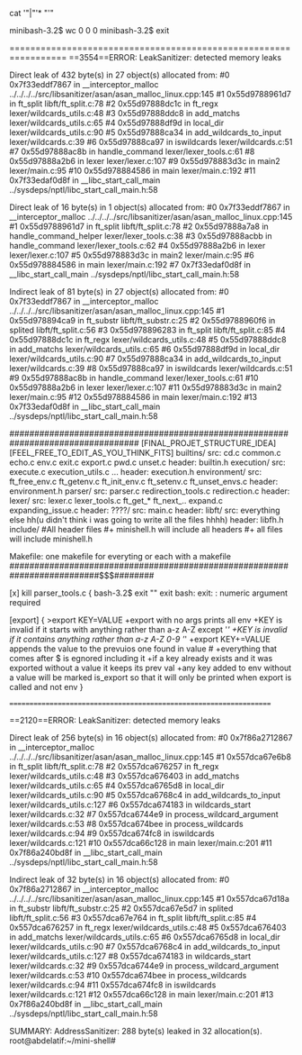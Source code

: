 
cat '"|"'* "'"

minibash-3.2$ wc
      0       0       0
minibash-3.2$ 
exit

=================================================================
==3554==ERROR: LeakSanitizer: detected memory leaks

Direct leak of 432 byte(s) in 27 object(s) allocated from:
    #0 0x7f33eddf7867 in __interceptor_malloc ../../../../src/libsanitizer/asan/asan_malloc_linux.cpp:145
    #1 0x55d9788961d7 in ft_split libft/ft_split.c:78
    #2 0x55d97888dc1c in ft_regx lexer/wildcards_utils.c:48
    #3 0x55d97888ddc8 in add_matchs lexer/wildcards_utils.c:65
    #4 0x55d97888df9d in local_dir lexer/wildcards_utils.c:90
    #5 0x55d97888ca34 in add_wildcards_to_input lexer/wildcards.c:39
    #6 0x55d97888ca97 in iswildcards lexer/wildcards.c:51
    #7 0x55d97888ac8b in handle_command lexer/lexer_tools.c:61
    #8 0x55d97888a2b6 in lexer lexer/lexer.c:107
    #9 0x55d978883d3c in main2 lexer/main.c:95
    #10 0x55d978884586 in main lexer/main.c:192
    #11 0x7f33edaf0d8f in __libc_start_call_main ../sysdeps/nptl/libc_start_call_main.h:58

Direct leak of 16 byte(s) in 1 object(s) allocated from:
    #0 0x7f33eddf7867 in __interceptor_malloc ../../../../src/libsanitizer/asan/asan_malloc_linux.cpp:145
    #1 0x55d9788961d7 in ft_split libft/ft_split.c:78
    #2 0x55d97888a7a8 in handle_command_helper lexer/lexer_tools.c:38
    #3 0x55d97888acbb in handle_command lexer/lexer_tools.c:62
    #4 0x55d97888a2b6 in lexer lexer/lexer.c:107
    #5 0x55d978883d3c in main2 lexer/main.c:95
    #6 0x55d978884586 in main lexer/main.c:192
    #7 0x7f33edaf0d8f in __libc_start_call_main ../sysdeps/nptl/libc_start_call_main.h:58

Indirect leak of 81 byte(s) in 27 object(s) allocated from:
    #0 0x7f33eddf7867 in __interceptor_malloc ../../../../src/libsanitizer/asan/asan_malloc_linux.cpp:145
    #1 0x55d978894ca9 in ft_substr libft/ft_substr.c:25
    #2 0x55d9788960f6 in splited libft/ft_split.c:56
    #3 0x55d978896283 in ft_split libft/ft_split.c:85
    #4 0x55d97888dc1c in ft_regx lexer/wildcards_utils.c:48
    #5 0x55d97888ddc8 in add_matchs lexer/wildcards_utils.c:65
    #6 0x55d97888df9d in local_dir lexer/wildcards_utils.c:90
    #7 0x55d97888ca34 in add_wildcards_to_input lexer/wildcards.c:39
    #8 0x55d97888ca97 in iswildcards lexer/wildcards.c:51
    #9 0x55d97888ac8b in handle_command lexer/lexer_tools.c:61
    #10 0x55d97888a2b6 in lexer lexer/lexer.c:107
    #11 0x55d978883d3c in main2 lexer/main.c:95
    #12 0x55d978884586 in main lexer/main.c:192
    #13 0x7f33edaf0d8f in __libc_start_call_main ../sysdeps/nptl/libc_start_call_main.h:58


##################################################################################
[FINAL_PROJET_STRUCTURE_IDEA]
[FEEL_FREE_TO_EDIT_AS_YOU_THINK_FITS]
builtins/
	src: cd.c common.c echo.c env.c exit.c export.c pwd.c unset.c
	header: builtin.h
execution/
	src: execute.c execution_utils.c ...
	header: execution.h
environment/
	src: ft_free_env.c ft_getenv.c ft_init_env.c ft_setenv.c ft_unset_envs.c
	header: environment.h
parser/
	src: parser.c redirection_tools.c redirection.c
	header:
lexer/
	src: lexer.c lexer_tools.c ft_get_* ft_next_.. expand.c expanding_issue.c
	header:
????/
	src: main.c 
	header: 
libft/
	src: everything else hh(u didn't think i was going to write all the files hhhh)
	header: libfh.h
include/
	#All header files
	#+ minishell.h will include all headers
	#+ all files will include minishell.h

Makefile: one makefile for everyting or each with a makefile
##########################################################################$$$########

[x] kill parser_tools.c
{
	bash-3.2$ exit ""
	exit
	bash: exit: : numeric argument required

[export]
{
	>export KEY=VALUE
	+export with no args prints all env
	+KEY is invalid if it starts with anything rather than a-z A-Z except '_'
	+KEY is invalid if it contains anything rather than a-z A-Z 0-9 '_'
	+export KEY+=VALUE  appends the value to the prevuios one found in value
	# +everything that comes after $ is egnored including it
	+if a key already exists and it was exported without a value it keeps its prev val
	+any key added to env without a value will be marked is_export so that it will only be printed when export is called and not env
}


	=================================================================
==2120==ERROR: LeakSanitizer: detected memory leaks

Direct leak of 256 byte(s) in 16 object(s) allocated from:
    #0 0x7f86a2712867 in __interceptor_malloc ../../../../src/libsanitizer/asan/asan_malloc_linux.cpp:145
    #1 0x557dca67e6b8 in ft_split libft/ft_split.c:78
    #2 0x557dca676257 in ft_regx lexer/wildcards_utils.c:48
    #3 0x557dca676403 in add_matchs lexer/wildcards_utils.c:65
    #4 0x557dca6765d8 in local_dir lexer/wildcards_utils.c:90
    #5 0x557dca6768c4 in add_wildcards_to_input lexer/wildcards_utils.c:127
    #6 0x557dca674183 in wildcards_start lexer/wildcards.c:32
    #7 0x557dca6744e9 in process_wildcard_argument lexer/wildcards.c:53
    #8 0x557dca674bee in process_wildcards lexer/wildcards.c:94
    #9 0x557dca674fc8 in iswildcards lexer/wildcards.c:121
    #10 0x557dca66c128 in main lexer/main.c:201
    #11 0x7f86a240bd8f in __libc_start_call_main ../sysdeps/nptl/libc_start_call_main.h:58

Indirect leak of 32 byte(s) in 16 object(s) allocated from:
    #0 0x7f86a2712867 in __interceptor_malloc ../../../../src/libsanitizer/asan/asan_malloc_linux.cpp:145
    #1 0x557dca67d18a in ft_substr libft/ft_substr.c:25
    #2 0x557dca67e5d7 in splited libft/ft_split.c:56
    #3 0x557dca67e764 in ft_split libft/ft_split.c:85
    #4 0x557dca676257 in ft_regx lexer/wildcards_utils.c:48
    #5 0x557dca676403 in add_matchs lexer/wildcards_utils.c:65
    #6 0x557dca6765d8 in local_dir lexer/wildcards_utils.c:90
    #7 0x557dca6768c4 in add_wildcards_to_input lexer/wildcards_utils.c:127
    #8 0x557dca674183 in wildcards_start lexer/wildcards.c:32
    #9 0x557dca6744e9 in process_wildcard_argument lexer/wildcards.c:53
    #10 0x557dca674bee in process_wildcards lexer/wildcards.c:94
    #11 0x557dca674fc8 in iswildcards lexer/wildcards.c:121
    #12 0x557dca66c128 in main lexer/main.c:201
    #13 0x7f86a240bd8f in __libc_start_call_main ../sysdeps/nptl/libc_start_call_main.h:58

SUMMARY: AddressSanitizer: 288 byte(s) leaked in 32 allocation(s).
root@abdelatif:~/mini-shell# 
